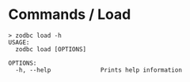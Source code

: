 # Commands / Load

```console
> zodbc load -h
USAGE:
  zodbc load [OPTIONS]

OPTIONS:
  -h, --help              Prints help information
```
